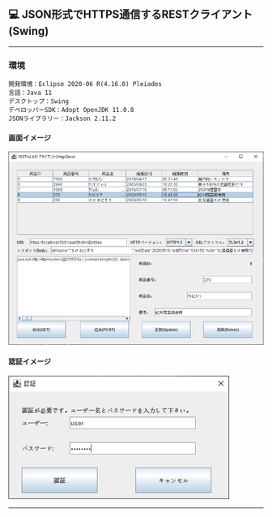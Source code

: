 ﻿## :computer: JSON形式でHTTPS通信するRESTクライアント(Swing)  
___
### 環境
```
開発環境：Eclipse 2020-06 R(4.16.0) Pleiades  
言語：Java 11  
デスクトップ：Swing
デベロッパーSDK：Adopt OpenJDK 11.0.8  
JSONライブラリー：Jackson 2.11.2  
```

#### 画面イメージ  
![Img](ReadmeImg.png)  

#### 認証イメージ  
![Img2](ReadmeImg2.png)  
___
